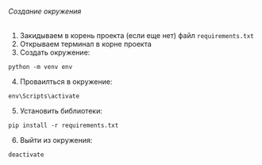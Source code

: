 ###### Создание окружения
1. Закидываем в корень проекта (если еще нет) файл `requirements.txt`
2. Открываем терминал в корне проекта
3. Создать окружение:  
```
python -m venv env
```
4. Проваилться в окружение:  
```
env\Scripts\activate
```
5. Установить библиотеки:  
```
pip install -r requirements.txt
```
6. Выйти из окружения:  
```
deactivate
```
